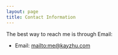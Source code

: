 ```yaml
---
layout: page
title: Contact Information
---
```


The best way to reach me is through Email:

* Email: <mailto:me@kayzhu.com>


